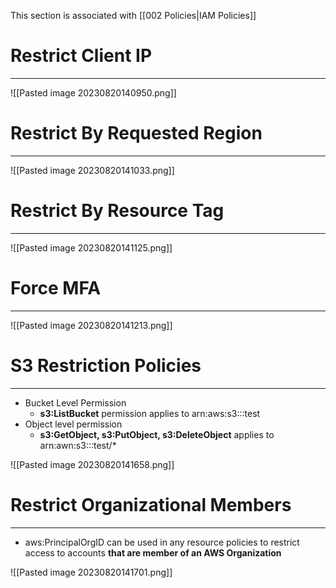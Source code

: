 This section is associated with [[002 Policies|IAM Policies]]

# Restrict Client IP
---

![[Pasted image 20230820140950.png]]

# Restrict By Requested Region
---

![[Pasted image 20230820141033.png]]

# Restrict By Resource Tag
---

![[Pasted image 20230820141125.png]]

# Force MFA
---

![[Pasted image 20230820141213.png]]

# S3 Restriction Policies
---

* Bucket Level Permission
	* **s3:ListBucket** permission applies to arn:aws:s3:::test
* Object level permission
	* **s3:GetObject, s3:PutObject, s3:DeleteObject** applies to arn:awn:s3:::test/*

![[Pasted image 20230820141658.png]]

# Restrict Organizational Members
---

* aws:PrincipalOrgID can be used in any resource policies to restrict access to accounts **that are member of an AWS Organization**

![[Pasted image 20230820141701.png]]

